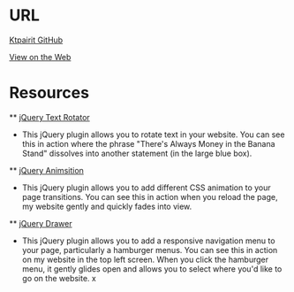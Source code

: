 # URL
[Ktpairit GitHub](https://github.com/ktpairit/project_final3_pairitz_kristen)

[View on the Web](http://www.kpvisualdesigns.com/bananastand)

# Resources
** [jQuery Text Rotator](http://www.thepetedesign.com/demos/jquery_super_simple_text_rotator_demo.html)
* This jQuery plugin allows you to rotate text in your website. You can see this in action where the phrase "There's Always Money in the Banana Stand" dissolves into another statement (in the large blue box).

** [jQuery Animsition](http://git.blivesta.com/animsition/)
* This jQuery plugin allows you to add different CSS animation to your page transitions. You can see this in action when you reload the page, my website gently and quickly fades into view.

** [jQuery Drawer](http://git.blivesta.com/drawer/left/)
* This jQuery plugin allows you to add a responsive navigation menu to your page, particularly a hamburger menus. You can see this in action on my website in the top left screen. When you click the hamburger menu, it gently glides open and allows you to select where you'd like to go on the website.
x